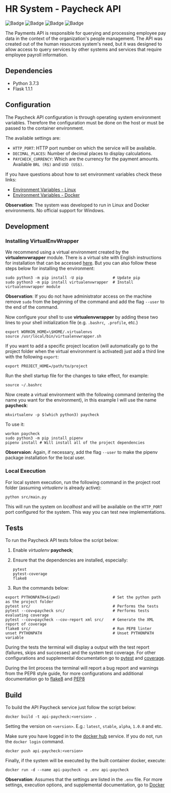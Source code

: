 # HR System - Paycheck API

![Badge](https://img.shields.io/badge/example-ok-brightgreen?style=flat-square)
![Badge](https://img.shields.io/badge/build-failing-red?style=flat-square)
![Badge](https://img.shields.io/badge/tests-warning-yellow?style=flat-square)
![Badge](https://img.shields.io/badge/quality-20%25-red?style=flat-square)

The Payments API is responsible for querying and processing employee pay data in the context of the organization's people management.
The API was created out of the human resources system's need, but it was designed to allow access to query services by other systems and services that require employee payroll information.

## Dependencies

- Python 3.7.3
- Flask 1.1.1

## Configuration

The Paycheck API configuration is through operating system environment variables. Therefore the configuration must be done on the host or must be passed to the container environment.

The available settings are:

- `HTTP_PORT`: HTTP port number on which the service will be available.
- `DECIMAL_PLACES`: Number of decimal places to display calculations.
- `PAYCHECK_CURRENCY`: Which are the currency for the payment amounts. Available `BRL (R$)` and `USD (US$)`.

If you have questions about how to set environment variables check these links:

- [Environment Variables - Linux](https://www.digitalocean.com/community/tutorials/how-to-read-and-set-environmental-and-shell-variables-on-a-linux-vps)
- [Environment Variables - Docker](https://serverascode.com/2014/05/29/environment-variables-with-docker.html)

**Observation**: The system was developed to run in Linux and Docker environments. No official support for Windows.

## Development

### Installing VirtualEnvWrapper

We recommend using a virtual environment created by the __virtualenvwrapper__ module. There is a virtual site with English instructions for installation that can be accessed [here](https://virtualenvwrapper.readthedocs.io/en/latest/install.html). But you can also follow these steps below for installing the environment:

```shell
sudo python3 -m pip install -U pip             # Update pip
sudo python3 -m pip install virtualenvwrapper  # Install virtualenvwrapper module
```

**Observation**: If you do not have administrator access on the machine remove `sudo` from the beginning of the command and add the flag `--user` to the end of the command.

Now configure your shell to use **virtualenvwrapper** by adding these two lines to your shell initialization file (e.g. `.bashrc`,` .profile`, etc.)

```shell
export WORKON_HOME=\$HOME/.virtualenvs
source /usr/local/bin/virtualenvwrapper.sh
```

If you want to add a specific project location (will automatically go to the project folder when the virtual environment is activated) just add a third line with the following `export`:

```shell
export PROJECT_HOME=/path/to/project
```

Run the shell startup file for the changes to take effect, for example:

```shell
source ~/.bashrc
```

Now create a virtual environment with the following command (entering the name you want for the environment), in this example I will use the name **paycheck**:

```shell
mkvirtualenv -p $(which python3) paycheck
```

To use it:

```shell
workon paycheck
sudo python3 -m pip install pipenv
pipenv install # Will install all of the project dependencies
```

**Observaion**: Again, if necessary, add the flag `--user` to make the pipenv package installation for the local user.

### Local Execution

For local system execution, run the following command in the project root folder (assuming _virtualenv_ is already active):

```shell
python src/main.py
```

This will run the system on _localhost_ and will be available on the `HTTP_PORT` port configured for the system. This way you can test new implementations.

## Tests

To run the Paycheck API tests follow the script below:

1.  Enable _virtualenv_ **paycheck**;
2.  Ensure that the dependencies are installed, especially:

        pytest
        pytest-coverage
        flake8

3.  Run the commands below:

```shell
export PYTHONPATH=$(pwd)                       # Set the python path as the project folder
pytest src/                                    # Performs the tests
pytest --cov=paycheck src/                     # Performs tests evaluating coverage
pytest --cov=paycheck --cov-report xml src/    # Generate the XML report of coverage
flake8 src/                                    # Run PEP8 linter
unset PYTHONPATH                               # Unset PYTHONPATH variable
```

During the tests the terminal will display a output with the test report (failures, skips and successes) and the system test coverage. For other configurations and supplemental documentation go to [pytest](https://pytest.org/en/latest/) and [coverage](https://pytest-cov.readthedocs.io/en/latest/).

During the lint process the terminal will report a bug report and warnings from the PEP8 style guide, for more configurations and additional documentation go to [flake8](http://flake8.pycqa.org/en/latest/index.html#quickstart) and [PEP8](https://www.python.org/dev/peps/pep-0008/)

## Build

To build the API Paycheck service just follow the script below:

```shell
docker build -t api-paycheck:<version> .
```

Setting the version on `<version>`. E.g.: `latest`, `stable`, `alpha`, `1.0.0` and etc.

Make sure you have logged in to the [docker hub](https://hub.docker.com/) service. If you do not, run the `docker login` command.

```shell
docker push api-paycheck:<version>
```

Finally, if the system will be executed by the built container docker, execute:

```shell
docker run -d --name api-paycheck -e .env api-paycheck
```

**Observation**: Assumes that the settings are listed in the `.env` file. For more settings, execution options, and supplemental documentation, go to [Docker](https://docs.docker.com/)
